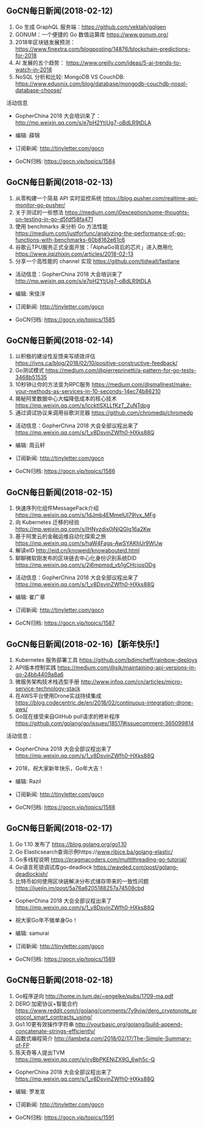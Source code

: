 ## GoCN每日新闻(2018-02-12)

1. Go 生成 GraphQL 服务端：https://github.com/vektah/gqlgen
2. GONUM：一个便捷的 Go 数值运算库  https://www.gonum.org/
3. 2018年区块链发展预测： https://www.finextra.com/blogposting/14876/blockchain-predictions-for-2018
4. AI 发展的五个趋势： https://www.oreilly.com/ideas/5-ai-trends-to-watch-in-2018
5. NoSQL 分析和比较: MongoDB VS CouchDB: 
https://www.eduonix.com/blog/database/mongodb-couchdb-nosql-database-choose/

活动信息
* GopherChina 2018 大会培训来了：http://mp.weixin.qq.com/s/e7pH2YtjUg7-oBdLR9tDLA

* 编辑: 薛锦
* 订阅新闻: http://tinyletter.com/gocn
* GoCN归档:  https://gocn.vip/topics/1584

## GoCN每日新闻(2018-02-13)

1. 从零构建一个简易 API 实时监控系统 https://blog.pusher.com/realtime-api-monitor-go-pusher/
2. 关于测试的一些想法 https://medium.com/i0exception/some-thoughts-on-testing-in-go-d5fdf58fa471
3. 使用 benchmarks 来分析 Go 方法性能 https://medium.com/justforfunc/analyzing-the-performance-of-go-functions-with-benchmarks-60b8162e61c6
4. 谷歌云TPU服务正式全面开放：「AlphaGo背后的芯片」进入商用化 https://www.jiqizhixin.com/articles/2018-02-13
5. 分享一个高性能的 channel 实现 https://github.com/tidwall/fastlane

* 活动信息：GopherChina 2018 大会培训来了 http://mp.weixin.qq.com/s/e7pH2YtjUg7-oBdLR9tDLA

* 编辑: 宋佳洋
* 订阅新闻: http://tinyletter.com/gocn
* GoCN归档:  https://gocn.vip/topics/1585

## GoCN每日新闻(2018-02-14)

1. 以积极的建设性反馈来写绩效评估 https://jvns.ca/blog/2018/02/10/positive-constructive-feedback/
2. Go测试模式 https://medium.com/@pierreprinetti/a-pattern-for-go-tests-3468b51535
3. 10秒钟让你的方法变为RPC服务 https://medium.com/@smallnest/make-your-methods-as-services-in-10-seconds-14ec74b86210
4. 揭秘阿里数据中心大幅降低成本的核心技术 https://mp.weixin.qq.com/s/lccktISXLLfKzT_ZuNTdpg 
5. 通过调试协议来调用谷歌浏览器 https://github.com/chromedp/chromedp

* 活动信息：GopherChina 2018 大会全部议程出来了 https://mp.weixin.qq.com/s/1_v8DsvinZWfh0-HXks88Q

* 编辑: 周云轩
* 订阅新闻: http://tinyletter.com/gocn
* GoCN归档: https://gocn.vip/topics/1586

## GoCN每日新闻(2018-02-15)

1. 快速序列化组件MessagePack介绍 https://mp.weixin.qq.com/s/1dJmb4EMmelUI79lvx_MFg
2. 向 Kubernetes 迁移的经验 https://mp.weixin.qq.com/s/IHNyzdjx0jNjQGlg16a2Kw
3. 基于阿里云的金融运维自动化探索之旅 https://mp.weixin.qq.com/s/haW4Fags-AwSYAKhUr9WUw
4. 解读eID http://eid.cn/knoweid/knowabouteid.html 
5. 聊聊微软刚发布的区块链去中心化身份识别系统DID https://mp.weixin.qq.com/s/2j6mpmsd_vb1gCHcjosODg

* 活动信息：GopherChina 2018 大会全部议程出来了 https://mp.weixin.qq.com/s/1_v8DsvinZWfh0-HXks88Q

* 编辑: 崔广章
* 订阅新闻: http://tinyletter.com/gocn
* GoCN归档: https://gocn.vip/topics/1587

## GoCN每日新闻(2018-02-16)【新年快乐!】

1. Kubernetes 服务部署工具 https://github.com/bdimcheff/rainbow-deploys
2. API版本控制实践 https://medium.com/@sjk/maintaining-api-versions-in-go-24bb4409a8a6
3. 微服务架构技术栈选型手册 http://www.infoq.com/cn/articles/micro-service-technology-stack
4. 在AWS平台使用Drone实战持续集成 https://blog.codecentric.de/en/2018/02/continuous-integration-drone-aws/
5. Go现在接受来自GitHub pull请求的修补程序 https://github.com/golang/go/issues/18517#issuecomment-365099814

活动信息：
* GopherChina 2018 大会全部议程出来了 https://mp.weixin.qq.com/s/1_v8DsvinZWfh0-HXks88Q
* 2018，祝大家新年快乐，Go年大吉！

* 编辑: Razil
* 订阅新闻: http://tinyletter.com/gocn
* GoCN归档: https://gocn.vip/topics/1588


## GoCN每日新闻(2018-02-17)
1.  Go 1.10 发布了
https://blog.golang.org/go1.10
2. Go Elasticsearch查询示例https://www.ribice.ba/golang-elastic/
3. Go多线程说明 https://pragmacoders.com/multithreading-go-tutorial/
4. Go语言死锁调试库go-deadlock https://wavded.com/post/golang-deadlockish/
5. 比特币如何使用区块链解决分布式储存带来的一致性问题  https://juejin.im/post/5a76a6205188257a74508cbd

* GopherChina 2018 大会全部议程出来了 https://mp.weixin.qq.com/s/1_v8DsvinZWfh0-HXks88Q

* 祝大家Go年不做单身Go！

* 编辑: samurai
* 订阅新闻: http://tinyletter.com/gocn
* GoCN归档: https://gocn.vip/topics/1589

## GoCN每日新闻(2018-02-18)

1. Go程序逆向 http://home.in.tum.de/~engelke/pubs/1709-ma.pdf
2. DERO:加密协议+智能合约 https://www.reddit.com/r/golang/comments/7y9vjw/dero_cryptonote_protocol_smart_contracts_using/
3. Go1.10更有效操作字符串 http://yourbasic.org/golang/build-append-concatenate-strings-efficiently/
4. 函数式编程简介 http://lambeta.com/2018/02/17/The-Simple-Summary-of-FP
5. 陈天奇等人提出TVM https://mp.weixin.qq.com/s/irvBbPKENiZX9G_6wh5c-Q

* GopherChina 2018 大会全部议程出来了 https://mp.weixin.qq.com/s/1_v8DsvinZWfh0-HXks88Q

* 编辑: 罗发宣
* 订阅新闻: http://tinyletter.com/gocn
* GoCN归档: https://gocn.vip/topics/1591

